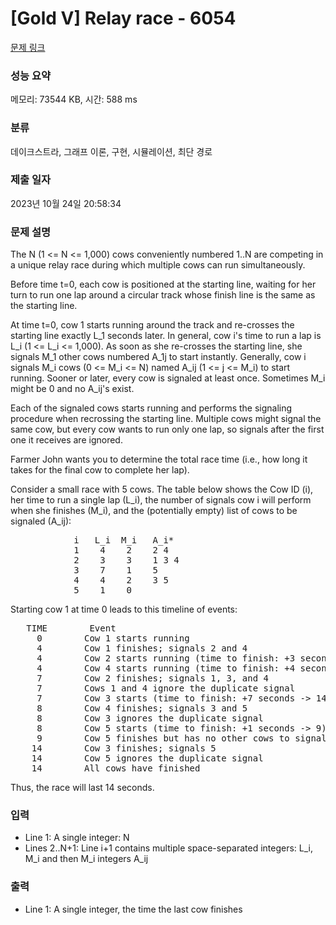 # [Gold V] Relay race - 6054 

[문제 링크](https://www.acmicpc.net/problem/6054) 

### 성능 요약

메모리: 73544 KB, 시간: 588 ms

### 분류

데이크스트라, 그래프 이론, 구현, 시뮬레이션, 최단 경로

### 제출 일자

2023년 10월 24일 20:58:34

### 문제 설명

<p>The N (1 <= N <= 1,000) cows conveniently numbered 1..N are competing in a unique relay race during which multiple cows can run simultaneously.</p>

<p>Before time t=0, each cow is positioned at the starting line, waiting for her turn to run one lap around a circular track whose finish line is the same as the starting line.</p>

<p>At time t=0, cow 1 starts running around the track and re-crosses the starting line exactly L_1 seconds later. In general, cow i's time to run a lap is L_i (1 <= L_i <= 1,000). As soon as she re-crosses the starting line, she signals M_1 other cows numbered A_1j to start instantly. Generally, cow i signals M_i cows (0 <= M_i <= N) named A_ij (1 <= j <= M_i) to start running. Sooner or later, every cow is signaled at least once. Sometimes M_i might be 0 and no A_ij's exist.</p>

<p>Each of the signaled cows starts running and performs the signaling procedure when recrossing the starting line. Multiple cows might signal the same cow, but every cow wants to run only one lap, so signals after the first one it receives are ignored.</p>

<p>Farmer John wants you to determine the total race time (i.e., how long it takes for the final cow to complete her lap).</p>

<p>Consider a small race with 5 cows. The table below shows the Cow ID (i), her time to run a single lap (L_i), the number of signals cow i will perform when she finishes (M_i), and the (potentially empty) list of cows to be signaled (A_ij):</p>

<pre>            i   L_i  M_i   A_i*
            1    4    2    2 4
            2    3    3    1 3 4
            3    7    1    5
            4    4    2    3 5
            5    1    0</pre>

<p>Starting cow 1 at time 0 leads to this timeline of events:</p>

<pre>   TIME        Event
     0        Cow 1 starts running
     4        Cow 1 finishes; signals 2 and 4
     4        Cow 2 starts running (time to finish: +3 seconds -> 7)
     4        Cow 4 starts running (time to finish: +4 seconds -> 8)
     7        Cow 2 finishes; signals 1, 3, and 4
     7        Cows 1 and 4 ignore the duplicate signal
     7        Cow 3 starts (time to finish: +7 seconds -> 14)
     8        Cow 4 finishes; signals 3 and 5
     8        Cow 3 ignores the duplicate signal
     8        Cow 5 starts (time to finish: +1 seconds -> 9)
     9        Cow 5 finishes but has no other cows to signal
    14        Cow 3 finishes; signals 5
    14        Cow 5 ignores the duplicate signal
    14        All cows have finished</pre>

<p>Thus, the race will last 14 seconds.</p>

### 입력 

 <ul>
	<li>Line 1: A single integer: N</li>
	<li>Lines 2..N+1: Line i+1 contains multiple space-separated integers: L_i, M_i and then M_i integers A_ij</li>
</ul>

<p> </p>

### 출력 

 <ul>
	<li>Line 1: A single integer, the time the last cow finishes</li>
</ul>

<p> </p>

